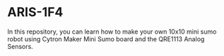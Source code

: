# ARIS-1F4
In this repository, you can  learn how to make your own 10x10 mini sumo robot using Cytron Maker Mini Sumo board and the QRE1113 Analog Sensors.
